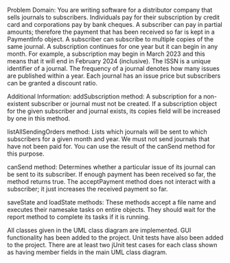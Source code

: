 Problem Domain: You are writing software for a distributor company that sells journals to subscribers. 
Individuals pay for their subscription by credit card and corporations pay by bank cheques. A subscriber 
can pay in partial amounts; therefore the payment that has been received so far is kept in a PaymentInfo 
object. A subscriber can subscribe to multiple copies of the same journal. A subscription continues for one 
year but it can begin in any month. For example, a subscription may begin in March 2023 and this means 
that it will end in February 2024 (inclusive). The ISSN is a unique identifier of a journal. The frequency of 
a journal denotes how many issues are published within a year. Each journal has an issue price but 
subscribers can be granted a discount ratio. 

Additional Information: 
addSubscription method: A subscription for a non-existent subscriber or journal must not be created. 
If a subscription object for the given subscriber and journal exists, its copies field will be increased by 
one in this method. 

listAllSendingOrders method: Lists which journals will be sent to which subscribers for a given month 
and year. We must not send journals that have not been paid for. You can use the result of the 
canSend method for this purpose. 

canSend method: Determines whether a particular issue of its journal can be sent to its subscriber. If 
enough payment has been received so far, the method returns true. The acceptPayment method 
does not interact with a subscriber; it just increases the received payment so far. 

saveState and loadState methods: These methods accept a file name and executes their namesake 
tasks on entire objects. They should wait for the report method to complete its tasks if it is running. 

All classes given in the UML class diagram are implemented.
GUI functionality has been added to the project.
Unit tests have also been added to the project. There are at least two jUnit test cases for each class shown as having member fields in the main UML class diagram.
